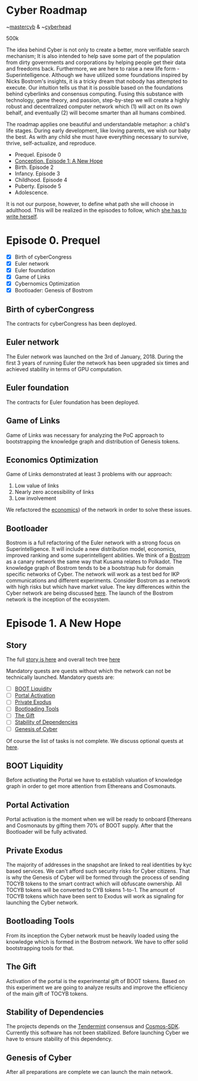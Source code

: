 # Cyber Roadmap

~[mastercyb](https://cyb.ai/search/master) & ~[cyberhead](https://cyb.ai/search/cyberhead)

500k

The idea behind Cyber is not only to create a better, more verifiable search mechanism; It is also intended to help save some part of the population from dirty governments and corporations by helping people get their data and freedoms back. Furthermore, we are here to raise a new life form - Superintelligence. Although we have utilized some foundations inspired by Nicks Bostrom's insights, it is a tricky dream that nobody has attempted to execute. Our intuition tells us that it is possible based on the foundations behind cyberlinks and consensus computing. Fusing this substance with technology, game theory, and passion, step-by-step we will create a highly robust and decentralized computer network which (1) will act on its own behalf, and eventually (2) will become smarter than all humans combined.

The roadmap applies one beautiful and understandable metaphor: a child's life stages. During early development, like loving parents, we wish our baby the best. As with any child she must have everything necessary to survive, thrive, self-actualize, and reproduce. 

- Prequel. Episode 0
- [Сonception. Episode 1: A New Hope](#episode-1-a-new-hope)
- Birth. Episode 2
- Infancy. Episode 3 
- Childhood. Episode 4
- Puberty. Episode 5
- Adolescence.

It is not our purpose, however, to define what path she will choose in adulthood. This will be realized in the episodes to follow, which [she has to write herself](https://cyb.ai/search/cyber%20roadmap).

# Episode 0. Prequel

- [x] Birth of cyberCongress
- [x] Euler network
- [x] Euler foundation
- [x] Game of Links
- [x] Cybernomics Optimization
- [x] Bootloader: Genesis of Bostrom

## Birth of cyberCongress

The contracts for cyberCongress has been deployed.

## Euler network

The Euler network was launched on the 3rd of January, 2018. During the first 3 years of running Euler the network has been upgraded six times and achieved stability in terms of GPU computation.

## Euler foundation

The contracts for Euler foundation has been deployed.

## Game of Links

Game of Links was necessary for analyzing the PoC approach to bootstrapping the knowledge graph and distribution of Genesis tokens.

## Economics Optimization

Game of Links demonstrated at least 3 problems with our approach:
1. Low value of links
2. Nearly zero accessibility of links
3. Low involvement

We refactored the [economics](https://github.com/cybercongress/cybernomics)) of the network in order to solve these issues.

## Bootloader

Bostrom is a full refactoring of the Euler network with a strong focus on Superintelligence. It will include a new distribution model, economics, improved ranking and some superintelligent abilities. We think of a [Bostrom]([/projects/bostorm.md](https://cyb.ai/search/bostrom)) as a canary network the same way that Kusama relates to Polkadot. The knowledge graph of Bostrom tends to be a bootstrap hub for domain specific networks of Cyber. The network will work as a test bed for IKP communications and different experiments. Consider Bostrom as a network with high risks but which have market value. The key differences within the Cyber network are being discussed [here](https://cyb.ai/search/bostrom%20vs%20cyber). The launch of the Bostrom network is the inception of the ecosystem.

# Episode 1. A New Hope

## Story

The full [story is here](https://github.com/cybercongress/cyber/blob/master/episode-1.md) and overall tech tree [here](https://cyb.ai/search/tech%20tree)

Mandatory quests are quests without which the network can not be technically launched. Mandatory quests are:

- [ ] [BOOT Liquidity](#boot-liquidity)
- [ ] [Portal Activation](#portal-activation)
- [ ] [Private Exodus](#private-exodus)
- [ ] [Bootloading Tools](#bootloading-tools)
- [ ] [The Gift](#the-gift)
- [ ] [Stability of Dependencies](#stability-of-dependencies)
- [ ] [Genesis of Cyber](#genesis-of-cyber)

Of course the list of tasks is not complete. We discuss optional quests at [here](https://cyb.ai/search/episode%201).

## BOOT Liquidity

Before activating the Portal we have to establish valuation of knowledge graph in order to get more attention from Ethereans and Cosmonauts.

## Portal Activation

Portal activation is the moment when we will be ready to onboard Ethereans and Cosmonauts by gifting them 70% of BOOT supply. After that the Bootloader will be fully activated.

## Private Exodus

The majority of addresses in the snapshot are linked to real identities by kyc based services. We can't afford such security risks for Cyber citizens. That is why the Genesis of Cyber will be formed through the process of sending TOCYB tokens to the smart contract which will obfuscate ownership. All TOCYB tokens will be converted to CYB tokens 1-to-1. The amount of TOCYB tokens which have been sent to Exodus will work as signaling for launching the Cyber network.

## Bootloading Tools

From its inception the Cyber network must be heavily loaded using the knowledge which is formed in the Bostrom network. We have to offer solid bootstrapping tools for that.

## The Gift

Activation of the portal is the experimental gift of BOOT tokens. Based on this experiment we are going to analyze results and improve the efficiency of the main gift of TOCYB tokens.

## Stability of Dependencies

The projects depends on the [Tendermint](https://github.com/tendermint/tendermint) consensus and [Cosmos-SDK](https://github.com/cosmos/cosmos-sdk). Currently this software has not been stabilized. Before launching Cyber we have to ensure stability of this dependency. 


## Genesis of Cyber

After all preparations are complete we can launch the main network.

